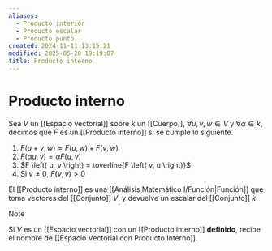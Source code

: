 ```yaml
---
aliases:
  - Producto interior
  - Producto escalar
  - Producto punto
created: 2024-11-11 13:15:21
modified: 2025-05-20 19:19:07
title: Producto interno
---
```


# Producto interno

Sea $V$ un [[Espacio vectorial]] sobre $k$ un [[Cuerpo]], $\forall u, v, w \in V$ y $\forall \alpha \in k$, decimos que $F$ es un [[Producto interno]] si se cumple lo siguiente.

1. $F \left( u + v, w \right) = F \left( u, w \right) + F \left( v, w \right)$
2. $F \left( \alpha u, v \right) = \alpha F \left( u, v \right)$
3. $F \left( u, v \right) = \overline{F \left( v, u \right)}$
4. Si $v \neq 0$, $F \left( v, v \right) > 0$

El [[Producto interno]] es una [[Análisis Matemático I/Función|Función]] que toma vectores del [[Conjunto]] $V$, y devuelve un escalar del [[Conjunto]] $k$.

> [!note]
> Si $V$ es un [[Espacio vectorial]] con un [[Producto interno]] **definido**, recibe el nombre de [[Espacio Vectorial con Producto Interno]].
